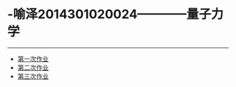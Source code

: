 # -喻泽2014301020024————量子力学
-----
 - [第一次作业](https://www.zybuluo.com/2014301020024/note/563327)<br>
 - [第二次作业](https://www.zybuluo.com/2014301020024/note/569723)<br>
 - [第三次作业](https://www.zybuluo.com/2014301020024/note/577625)<br>
